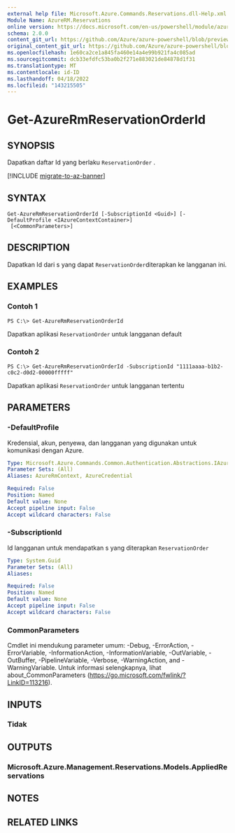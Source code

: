 ```yaml
---
external help file: Microsoft.Azure.Commands.Reservations.dll-Help.xml
Module Name: AzureRM.Reservations
online version: https://docs.microsoft.com/en-us/powershell/module/azurerm.reservations/get-azurermreservationorderid
schema: 2.0.0
content_git_url: https://github.com/Azure/azure-powershell/blob/preview/src/ResourceManager/Reservations/Commands.Reservations/help/Get-AzureRmReservationOrderId.md
original_content_git_url: https://github.com/Azure/azure-powershell/blob/preview/src/ResourceManager/Reservations/Commands.Reservations/help/Get-AzureRmReservationOrderId.md
ms.openlocfilehash: 1e60ca2ce1a845fa460e14a4e99b921fa4c085ad
ms.sourcegitcommit: dcb33efdfc53ba0b2f271e883021de84878d1f31
ms.translationtype: MT
ms.contentlocale: id-ID
ms.lasthandoff: 04/18/2022
ms.locfileid: "143215505"
---
```

# Get-AzureRmReservationOrderId

## SYNOPSIS
Dapatkan daftar Id yang berlaku `ReservationOrder` .

[!INCLUDE [migrate-to-az-banner](../../includes/migrate-to-az-banner.md)]

## SYNTAX

```
Get-AzureRmReservationOrderId [-SubscriptionId <Guid>] [-DefaultProfile <IAzureContextContainer>]
 [<CommonParameters>]
```

## DESCRIPTION
Dapatkan Id dari s yang dapat `ReservationOrder`diterapkan ke langganan ini.

## EXAMPLES

### Contoh 1
```
PS C:\> Get-AzureRmReservationOrderId
```

Dapatkan aplikasi `ReservationOrder` untuk langganan default

### Contoh 2
```
PS C:\> Get-AzureRmReservationOrderId -SubscriptionId "1111aaaa-b1b2-c0c2-d0d2-00000fffff"
```

Dapatkan aplikasi `ReservationOrder` untuk langganan tertentu

## PARAMETERS

### -DefaultProfile
Kredensial, akun, penyewa, dan langganan yang digunakan untuk komunikasi dengan Azure.

```yaml
Type: Microsoft.Azure.Commands.Common.Authentication.Abstractions.IAzureContextContainer
Parameter Sets: (All)
Aliases: AzureRmContext, AzureCredential

Required: False
Position: Named
Default value: None
Accept pipeline input: False
Accept wildcard characters: False
```

### -SubscriptionId
Id langganan untuk mendapatkan s yang diterapkan `ReservationOrder`

```yaml
Type: System.Guid
Parameter Sets: (All)
Aliases:

Required: False
Position: Named
Default value: None
Accept pipeline input: False
Accept wildcard characters: False
```

### CommonParameters
Cmdlet ini mendukung parameter umum: -Debug, -ErrorAction, -ErrorVariable, -InformationAction, -InformationVariable, -OutVariable, -OutBuffer, -PipelineVariable, -Verbose, -WarningAction, and -WarningVariable. Untuk informasi selengkapnya, lihat about_CommonParameters (https://go.microsoft.com/fwlink/?LinkID=113216).

## INPUTS

### Tidak

## OUTPUTS

### Microsoft.Azure.Management.Reservations.Models.AppliedReservations

## NOTES

## RELATED LINKS
